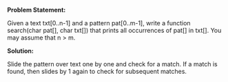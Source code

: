 <b>Problem Statement:</b>

Given a text txt[0..n-1] and a pattern pat[0..m-1], write a function search(char pat[], char txt[]) 
that prints all occurrences of pat[] in txt[]. You may assume that n > m. 

<b>Solution:</b>

Slide the pattern over text one by one and check for a match. If a match is found, then slides by 1 again to check for subsequent matches.
